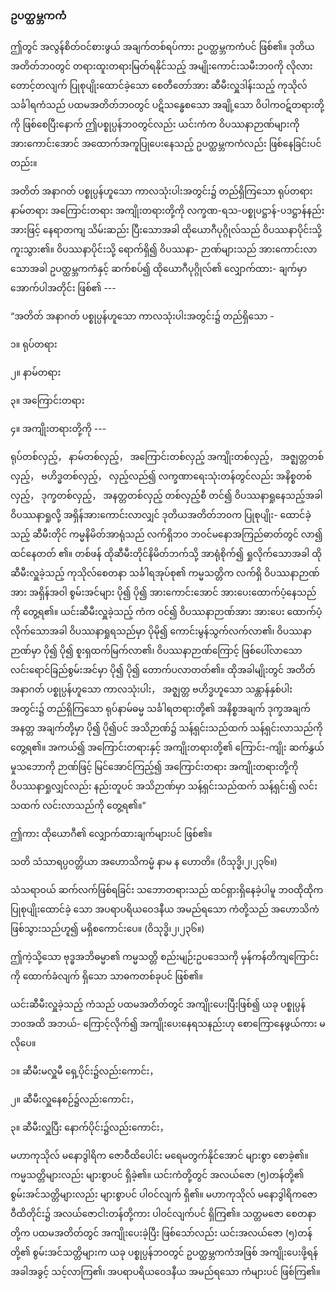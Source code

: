 ### ဥပတ္ထမ္ဘကကံ

ဤတွင် အလွန်စိတ်ဝင်စားဖွယ် အချက်တစ်ရပ်ကား ဥပတ္ထမ္ဘကကံပင် ဖြစ်၏။ ဒုတိယအတိတ်ဘ၀တွင်
တရားထူးတရားမြတ်ရနိုင်သည့် အမျိုးကောင်းသမီးဘ၀ကို လိုလားတောင့်တလျက် ပြုစုပျိုးထောင်ခဲ့သော
စေတီတော်အား ဆီမီးလှူဒါန်းသည့် ကုသိုလ် သင်္ခါရကံသည် ပထမအတိတ်ဘ၀တွင် ပဋိသန္ဓေစသော
အချို့သော ဝိပါကဝဋ်တရားတို့ကို ဖြစ်စေပြီးနောက် ဤပစ္စုပ္ပန်ဘ၀တွင်လည်း ယင်းကံက ဝိပဿနာဉာဏ်များကို
အားကောင်းအောင် အထောက်အကူပြုပေးနေသည့် ဥပတ္ထမ္ဘကကံလည်း ဖြစ်နေခြင်းပင်တည်း။

အတိတ် အနာဂတ် ပစ္စုပ္ပန်ဟူသော ကာလသုံးပါးအတွင်း၌ တည်ရှိကြသော ရုပ်တရား နာမ်တရား
အကြောင်းတရား အကျိုးတရားတို့ကို လက္ခဏ-ရသ-ပစ္စုပဋ္ဌာန်-ပဒဋ္ဌာန်နည်းအားဖြင့် နေရာတကျ သိမ်းဆည်း
ပြီးသောအခါ ထိုယောဂီပုဂ္ဂိုလ်သည် ဝိပဿနာပိုင်းသို့ ကူးသွား၏။ ဝိပဿနာပိုင်းသို့ ရောက်ရှိ၍ ဝိပဿနာ-
ဉာဏ်များသည် အားကောင်းလာသောအခါ ဥပတ္ထမ္ဘကကံနှင့် ဆက်စပ်၍ ထိုယောဂီပုဂ္ဂိုလ်၏ လျှောက်ထား-
ချက်မှာ အောက်ပါအတိုင်း ဖြစ်၏ ---

“အတိတ် အနာဂတ် ပစ္စုပ္ပန်ဟူသော ကာလသုံးပါးအတွင်း၌ တည်ရှိသော -

၁။ ရုပ်တရား

၂။ နာမ်တရား

၃။ အကြောင်းတရား

၄။ အကျိုးတရားတို့ကို ---

ရုပ်တစ်လှည့်， နာမ်တစ်လှည့်， အကြောင်းတစ်လှည့် အကျိုးတစ်လှည့်， အဇ္ဈတ္တတစ်လှည့်， ဗဟိဒ္ဓတစ်လှည့်，
လှည့်လည်၍ လက္ခဏာရေးသုံးတန်တွင်လည်း အနိစ္စတစ်လှည့်， ဒုက္ခတစ်လှည့်， အနတ္တတစ်လှည့် တစ်လှည့်စီ
တင်၍ ဝိပဿနာရှုနေသည့်အခါ ဝိပဿနာရှုလို့ အရှိန်အားကောင်းလာလျှင် ဒုတိယအတိတ်ဘ၀က ပြုစုပျိုး-
ထောင်ခဲ့သည့် ဆီမီးတိုင် ကမ္မနိမိတ်အာရုံသည် လက်ရှိဘ၀ ဘဝင်မနောအကြည်ဓာတ်တွင် လာ၍ ထင်နေတတ်
၏။ တစ်ဖန် ထိုဆီမီးတိုင်နိမိတ်ဘက်သို့ အာရုံစိုက်၍ ရှုလိုက်သောအခါ ထိုဆီမီးလှူခဲ့သည့် ကုသိုလ်စေတနာ
သင်္ခါရအုပ်စု၏ ကမ္မသတ္တိက လက်ရှိ ဝိပဿနာဉာဏ်အား အရှိန်အဝါ စွမ်းအင်များ ပို၍ ပို၍ အားကောင်းအောင်
အားပေးထောက်ပံ့နေသည်ကို တွေ့ရ၏။ ယင်းဆီမီးလှူခဲ့သည့် ကံက ဝင်၍ ဝိပဿနာဉာဏ်အား အားပေး
ထောက်ပံ့လိုက်သောအခါ ဝိပဿနာရှုရသည်မှာ ပိုမို၍ ကောင်းမွန်သွက်လက်လာ၏၊ ဝိပဿနာဉာဏ်မှာ ပို၍
ပို၍ စူးရှထက်မြက်လာ၏၊ ဝိပဿနာဉာဏ်ကြောင့် ဖြစ်ပေါ်လာသော လင်းရောင်ခြည်စွမ်းအင်မှာ ပို၍ ပို၍
တောက်ပလာတတ်၏။ ထိုအခါမျိုးတွင် အတိတ် အနာဂတ် ပစ္စုပ္ပန်ဟူသော ကာလသုံးပါး， အဇ္ဈတ္တ ဗဟိဒ္ဓဟူသော
သန္တာန်နှစ်ပါးအတွင်း၌ တည်ရှိကြသော ရုပ်နာမ်ဓမ္မ သင်္ခါရတရားတို့၏ အနိစ္စအချက် ဒုက္ခအချက် အနတ္တ
အချက်တို့မှာ ပို၍ ပို၍ပင် အသိဉာဏ်၌ သန့်ရှင်းသည်ထက် သန့်ရှင်းလာသည်ကို တွေ့ရ၏။ အကယ်၍
အကြောင်းတရားနှင့် အကျိုးတရားတို့၏ ကြောင်း-ကျိုး ဆက်နွှယ်မှုသဘောကို ဉာဏ်ဖြင့် မြင်အောင်ကြည့်၍
အကြောင်းတရား အကျိုးတရားတို့ကို ဝိပဿနာရှုလျှင်လည်း နည်းတူပင် အသိဉာဏ်မှာ သန့်ရှင်းသည်ထက်
သန့်ရှင်း၍ လင်းသထက် လင်းလာသည်ကို တွေ့ရ၏။”

ဤကား ထိုယောဂီ၏ လျှောက်ထားချက်များပင် ဖြစ်၏။

သတိ သံသာရပ္ပဝတ္တိယာ အဟောသိကမ္မံ နာမ န ဟောတိ။ (ဝိသုဒ္ဓိ၊၂၊၂၃၆။)

သံသရာဝယ် ဆက်လက်ဖြစ်ရခြင်း သဘောတရားသည် ထင်ရှားရှိနေခဲ့ပါမူ ဘ၀ထိုထိုက ပြုစုပျိုးထောင်ခဲ့
သော အပရာပရိယဝေဒနီယ အမည်ရသော ကံတို့သည် အဟောသိကံ ဖြစ်သွားသည်ဟူ၍ မရှိစကောင်းပေ။
<r>(ဝိသုဒ္ဓိ၊၂၊၂၃၆။)</r>

ဤကဲ့သို့သော ဗုဒ္ဓအဘိဓမ္မာ၏ ကမ္မသတ္တိ စည်းမျဉ်းဥပဒေသကို မှန်ကန်တိကျကြောင်းကို ထောက်ခံလျက်
ရှိသော သာဓကတစ်ခုပင် ဖြစ်၏။

ယင်းဆီမီးလှူခဲ့သည့် ကံသည် ပထမအတိတ်တွင် အကျိုးပေးပြီးဖြစ်၍ ယခု ပစ္စုပ္ပန်ဘ၀အထိ အဘယ်-
ကြောင့်လိုက်၍ အကျိုးပေးနေရသနည်းဟု စောကြောနေဖွယ်ကား မလိုပေ။

၁။ ဆီမီးမလှူမီ ရှေ့ပိုင်း၌လည်းကောင်း，

၂။ ဆီမီးလှူနေစဉ်၌လည်းကောင်း，

၃။ ဆီမီးလှူပြီး နောက်ပိုင်း၌လည်းကောင်း，

မဟာကုသိုလ် မနောဒွါရိက ဇောဝီထိပေါင်း မရေမတွက်နိုင်အောင် များစွာ စောခဲ့၏။ ကမ္မသတ္တိများလည်း
များစွာပင် ရှိခဲ့၏။ ယင်းကံတို့တွင် အလယ်ဇော (၅)တန်တို့၏ စွမ်းအင်သတ္တိများလည်း များစွာပင် ပါဝင်လျက်
ရှိ၏။ မဟာကုသိုလ် မနောဒွါရိကဇောဝီထိတိုင်း၌ အလယ်ဇောငါးတန်တို့ကား ပါဝင်လျက်ပင် ရှိကြ၏။
သတ္တမဇော စေတနာတို့က ပထမအတိတ်တွင် အကျိုးပေးခဲ့ပြီး ဖြစ်သော်လည်း ယင်းအလယ်ဇော (၅)တန်တို့၏
စွမ်းအင်သတ္တိများက ယခု ပစ္စုပ္ပန်ဘ၀တွင် ဥပတ္ထမ္ဘကကံအဖြစ် အကျိုးပေးဖို့ရန် အခါအခွင့် သင့်လာကြ၏၊
အပရာပရိယဝေဒနီယ အမည်ရသော ကံများပင် ဖြစ်ကြ၏။
